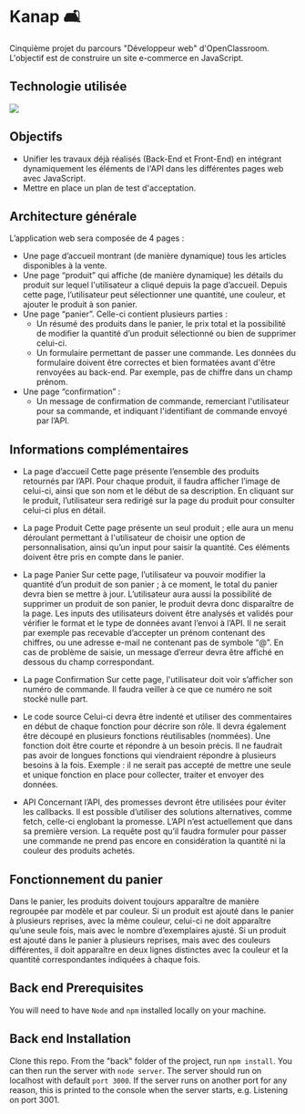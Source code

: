# Kanap 🛋


Cinquième projet du parcours "Développeur web" d'OpenClassroom. L'objectif est de construire un site e-commerce en JavaScript.

## Technologie utilisée

 <img src="https://img.shields.io/badge/JavaScript-323330?style=for-the-badge&logo=javascript&logoColor=F7DF1E" />


## Objectifs

- Unifier les travaux déjà réalisés (Back-End et Front-End) en intégrant dynamiquement les éléments de l'API dans les différentes pages web avec JavaScript. 
- Mettre en place un plan de test d'acceptation.

## Architecture générale

L’application web sera composée de 4 pages :
- Une page d’accueil montrant (de manière dynamique) tous les articles disponibles à la vente.
- Une page “produit” qui affiche (de manière dynamique) les détails du produit sur lequel l'utilisateur a cliqué depuis la page d’accueil. Depuis cette page, l’utilisateur peut sélectionner une quantité, une couleur, et ajouter le produit à son panier.
- Une page “panier”. Celle-ci contient plusieurs parties :
    - Un résumé des produits dans le panier, le prix total et la possibilité de
modifier la quantité d’un produit sélectionné ou bien de supprimer celui-ci.
    - Un formulaire permettant de passer une commande. Les données du
formulaire doivent être correctes et bien formatées avant d'être renvoyées au
back-end. Par exemple, pas de chiffre dans un champ prénom.
- Une page “confirmation” :
    - Un message de confirmation de commande, remerciant l'utilisateur pour sa commande, et indiquant l'identifiant de commande envoyé par l’API.

## Informations complémentaires

- La page d’accueil
Cette page présente l’ensemble des produits retournés par l’API.
Pour chaque produit, il faudra afficher l’image de celui-ci, ainsi que son nom et le début de sa description.
En cliquant sur le produit, l’utilisateur sera redirigé sur la page du produit pour consulter celui-ci plus en détail.

- La page Produit
Cette page présente un seul produit ; elle aura un menu déroulant permettant à l'utilisateur
de choisir une option de personnalisation, ainsi qu’un input pour saisir la quantité. Ces éléments doivent être pris en compte dans le panier.

- La page Panier
Sur cette page, l’utilisateur va pouvoir modifier la quantité d’un produit de son panier ; à ce moment, le total du panier devra bien se mettre à jour.
L’utilisateur aura aussi la possibilité de supprimer un produit de son panier, le produit devra donc disparaître de la page.
Les inputs des utilisateurs doivent être analysés et validés pour vérifier le format et le type de données avant l’envoi à l’API. Il ne serait par exemple pas recevable d’accepter un prénom contenant des chiffres, ou une adresse e-mail ne contenant pas de symbole “@”. En cas de problème de saisie, un message d’erreur devra être affiché en dessous du champ correspondant.

- La page Confirmation
Sur cette page, l'utilisateur doit voir s’afficher son numéro de commande. Il faudra veiller à ce que ce numéro ne soit stocké nulle part.

- Le code source
Celui-ci devra être indenté et utiliser des commentaires en début de chaque fonction pour décrire son rôle. Il devra également être découpé en plusieurs fonctions réutilisables (nommées). Une fonction doit être courte et répondre à un besoin précis. Il ne faudrait pas avoir de longues fonctions qui viendraient répondre à plusieurs besoins à la fois. Exemple : il ne serait pas accepté de mettre une seule et unique fonction en place pour collecter, traiter et envoyer des données.

- API
Concernant l’API, des promesses devront être utilisées pour éviter les callbacks. Il est possible d’utiliser des solutions alternatives, comme fetch, celle-ci englobant la promesse. L’API n’est actuellement que dans sa première version. La requête post qu’il faudra formuler pour passer une commande ne prend pas encore en considération la quantité ni la couleur des produits achetés.


## Fonctionnement du panier

Dans le panier, les produits doivent toujours apparaître de manière regroupée par modèle et par couleur.
Si un produit est ajouté dans le panier à plusieurs reprises, avec la même couleur, celui-ci ne doit apparaître qu’une seule fois, mais avec le nombre d’exemplaires ajusté.
Si un produit est ajouté dans le panier à plusieurs reprises, mais avec des couleurs différentes, il doit apparaître en deux lignes distinctes avec la couleur et la quantité correspondantes indiquées à chaque fois.

## Back end Prerequisites ##

You will need to have `Node` and `npm` installed locally on your machine.

## Back end Installation ##

Clone this repo. From the "back" folder of the project, run `npm install`. You can then run the server with `node server`. The server should run on localhost with default `port 3000`. If the server runs on another port for any reason, this is printed to the console when the server starts, e.g. Listening on port 3001.

